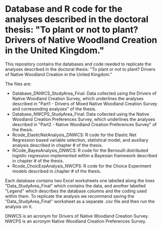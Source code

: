 # Database and R code for the analyses described in the doctoral thesis: "To plant or not to plant? Drivers of Native Woodland Creation in the United Kingdom."

This repository contains the databases and code needed to replicate the analyses described in the doctoral thesis: "To plant or not to plant? Drivers of Native Woodland Creation in the United Kingdom."

The files are:

- Database_DNWCS_StudyArea_Final: Data collected using the Drivers of Native Woodland Creation Survey, which underlines the analyses described in "Part1 - Drivers of Mixed Native Woodland Creation Survey and corresonding analyses" of the thesis. 
- Database_NWCPS_StudyArea_Final: Data collected using the Native Woodland Creation Preferences Survey, which underlines the analyses described in "Part2 - Native Woodland Creation Preferences Survey" of the thesis.
- Rcode_ElasticNetAnalysis_DNWCS: R code for the Elastic Net Regression based variable selection, statistical model, and auxiliary analysis described in chapter # of the thesis.
- RCode_BayesAnalysis_DNWCS: R code for the Bernoulli distributed logistic regression implemented within a Bayesian framework described in chapter # of the thesis.
- Rcode_ChoicExpAnalysis_NWCPS: R code for the Choice Experiment models described in chapter # of the thesis.

Each database contains two Excel worksheets one labelled along the lines "Data_StudyArea_Final" which contains the data, and another labelled "Legend" which describes the database columns and the coding used within them. To replicate the analysis we recommend saving the "Data_StudyArea_Final" worksheet as a separate .csv file and then run the analysis on it.

DNWCS is an acronym for Drivers of Native Woodland Creation Survey.
NWCPS is an acronym Native Woodland Creation Preferences Survey.
